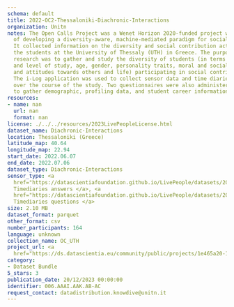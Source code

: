 ```yaml
---
schema: default
title: 2022-OC2-Thessaloniki-Diachronic-Interactions
organization: Unitn
notes: The Open Calls Project was a Wenet Horizon 2020-funded project with the goal
  of developing a diversity-aware, machine-mediated paradigm for social interactions.
  It collected information on the diversity and social contribution activities of
  the students at the University of Thessaly (UTH) in Greece. The purpose of this
  research was to gather and study the diversity of students (in terms of subject
  and level of study, age, gender, personality traits, moral and social values, beliefs,
  and attitudes towards others and life) participating in social contribution activities.
  The i-Log application was used to collect sensor data and time diaries from participants
  over the course of the study. Two questionnaires were also administered to respondents
  to gather demographic, profiling data, and student career information.
resources:
- name: nan
  url: nan
  format: nan
license: ./../../resources/2023LivePeopleLicense.html
dataset_name: Diachronic-Interactions
location: Thessaloniki (Greece)
latitude_map: 40.64
longitude_map: 22.94
start_date: 2022.06.07
end_date: 2022.07.06
dataset_type: Diachronic-Interactions
sensor_type: <a 
  href="https://datascientiafoundation.github.io/LivePeople/datasets/2022-OC2-Thessaloniki-Contribution%20Answers/">
  Timediaries answers </a>, <a 
  href="https://datascientiafoundation.github.io/LivePeople/datasets/2022-OC2-Thessaloniki-Contribution%20Questions/">
  Timediaries questions </a>
size: 2.10 MB
dataset_format: parquet
other_format: csv
number_participants: 164
language: unknown
collection_name: OC_UTH
project_url: <a 
  href="https://ds.datascientia.eu/community/public/projects/1e465a20-1650-42f7-88d4-d7b1b8ed6bb9">https://ds.datascientia.eu/community/public/projects/1e465a20-1650-42f7-88d4-d7b1b8ed6bb9</a>
category:
- Dataset Bundle
5_stars: 3
publication_date: 20/12/2023 00:00:00
identifier: 006.AAAI.AAK.AB-AC
request_contact: datadistribution.knowdive@unitn.it
---
```


